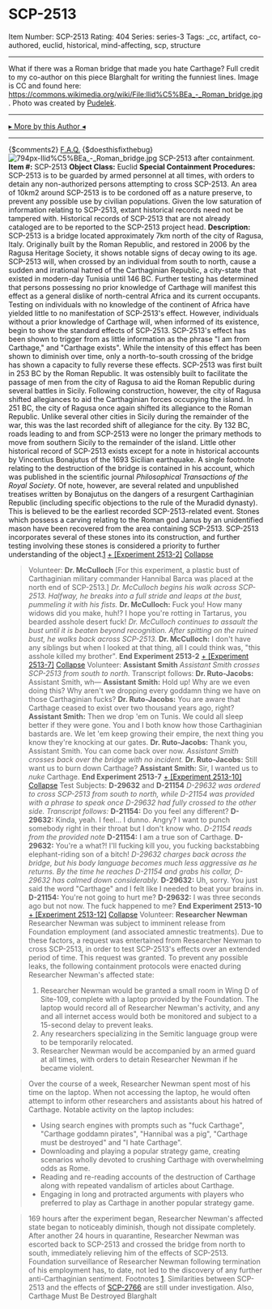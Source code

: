 # SCP-2513
Item Number: SCP-2513
Rating: 404
Series: series-3
Tags: _cc, artifact, co-authored, euclid, historical, mind-affecting, scp, structure

---

What if there was a Roman bridge that made you hate Carthage?
Full credit to my co-author on this piece Blarghalt for writing the funniest lines. Image is CC and found here: <https://commons.wikimedia.org/wiki/File:Ilid%C5%BEa_-_Roman_bridge.jpg> .
Photo was created by [Pudelek](https://commons.wikimedia.org/wiki/User:Pudelek).
* * *
[▸ More by this Author ◂](https://scp-wiki.wikidot.com/dr-cimmerian-s-personnel-file)
* * *
{$comments2}
[F.A.Q.](https://scp-wiki.wikidot.com/component:info-ayers)
{$doesthisfixthebug}
![794px-Ilid%C5%BEa_-_Roman_bridge.jpg](https://scp-wiki.wdfiles.com/local--files/scp-2513/794px-Ilid%C5%BEa_-_Roman_bridge.jpg)
SCP-2513 after containment.
**Item #:** SCP-2513
**Object Class:** Euclid
**Special Containment Procedures:** SCP-2513 is to be guarded by armed personnel at all times, with orders to detain any non-authorized persons attempting to cross SCP-2513. An area of 10km2 around SCP-2513 is to be cordoned off as a nature preserve, to prevent any possible use by civilian populations.
Given the low saturation of information relating to SCP-2513, extant historical records need not be tampered with. Historical records of SCP-2513 that are not already cataloged are to be reported to the SCP-2513 project head.
**Description:** SCP-2513 is a bridge located approximately 7km north of the city of Ragusa, Italy. Originally built by the Roman Republic, and restored in 2006 by the Ragusa Heritage Society, it shows notable signs of decay owing to its age. SCP-2513 will, when crossed by an individual from south to north, cause a sudden and irrational hatred of the Carthaginian Republic, a city-state that existed in modern-day Tunisia until 146 BC.
Further testing has determined that persons possessing no prior knowledge of Carthage will manifest this effect as a general dislike of north-central Africa and its current occupants. Testing on individuals with no knowledge of the continent of Africa have yielded little to no manifestation of SCP-2513's effect. However, individuals without a prior knowledge of Carthage will, when informed of its existence, begin to show the standard effects of SCP-2513.
SCP-2513's effect has been shown to trigger from as little information as the phrase "I am from Carthage," and "Carthage exists". While the intensity of this effect has been shown to diminish over time, only a north-to-south crossing of the bridge has shown a capacity to fully reverse these effects.
SCP-2513 was first built in 253 BC by the Roman Republic. It was ostensibly built to facilitate the passage of men from the city of Ragusa to aid the Roman Republic during several battles in Sicily. Following construction, however, the city of Ragusa shifted allegiances to aid the Carthaginian forces occupying the island. In 251 BC, the city of Ragusa once again shifted its allegiance to the Roman Republic. Unlike several other cities in Sicily during the remainder of the war, this was the last recorded shift of allegiance for the city.
By 132 BC, roads leading to and from SCP-2513 were no longer the primary methods to move from southern Sicily to the remainder of the island. Little other historical record of SCP-2513 exists except for a note in historical accounts by Vincentius Bonajutus of the 1693 Sicilian earthquake. A single footnote relating to the destruction of the bridge is contained in his account, which was published in the scientific journal _Philosophical Transactions of the Royal Society_.
Of note, however, are several related and unpublished treatises written by Bonajutus on the dangers of a resurgent Carthaginian Republic (including specific objections to the rule of the Muradid dynasty). This is believed to be the earliest recorded SCP-2513-related event.
Stones which possess a carving relating to the Roman god Janus by an unidentified mason have been recovered from the area containing SCP-2513. SCP-2513 incorporates several of these stones into its construction, and further testing involving these stones is considered a priority to further understanding of the object.[1](javascript:;)
[\+ [Experiment 2513-2]](javascript:;)
[Collapse](javascript:;)
> Volunteer: **Dr. McCulloch**
> [For this experiment, a plastic bust of Carthaginian military commander Hannibal Barca was placed at the north end of SCP-2513.]
> _Dr. McCulloch begins his walk across SCP-2513. Halfway, he breaks into a full stride and leaps at the bust, pummeling it with his fists._
> **Dr. McCulloch:** Fuck you! How many widows did you make, huh!? I hope you're rotting in Tartarus, you bearded asshole desert fuck!
> _Dr. McCulloch continues to assault the bust until it is beaten beyond recognition. After spitting on the ruined bust, he walks back across SCP-2513._
> **Dr. McCulloch:** I don't have any siblings but when I looked at that thing, all I could think was, "this asshole killed my brother".
> **End Experiment 2513-2**
[\+ [Experiment 2513-7]](javascript:;)
[Collapse](javascript:;)
> Volunteer: **Assistant Smith**
> _Assistant Smith crosses SCP-2513 from south to north._ Transcript follows:
> **Dr. Ruto-Jacobs:** Assistant Smith, wh—
> **Assistant Smith:** Hold up! Why are we even doing this? Why aren't we dropping every goddamn thing we have on those Carthaginian fucks?
> **Dr. Ruto-Jacobs:** You are aware that Carthage ceased to exist over two thousand years ago, right?
> **Assistant Smith:** Then we drop 'em on Tunis. We could all sleep better if they were gone. You and I both know how those Carthaginian bastards are. We let 'em keep growing their empire, the next thing you know they're knocking at our gates.
> **Dr. Ruto-Jacobs:** Thank you, Assistant Smith. You can come back over now.
> _Assistant Smith crosses back over the bridge with no incident._
> **Dr. Ruto-Jacobs:** Still want us to burn down Carthage?
> **Assistant Smith:** Sir, I wanted us to _nuke_ Carthage.
> **End Experiment 2513-7**
[\+ [Experiment 2513-10]](javascript:;)
[Collapse](javascript:;)
> Test Subjects: **D-29632** and **D-21154**
> _D-29632 was ordered to cross SCP-2513 from south to north, while D-21154 was provided with a phrase to speak once D-29632 had fully crossed to the other side. Transcript follows:_
> **D-21154:** Do you feel any different?
> **D-29632:** Kinda, yeah. I feel… I dunno. Angry? I want to punch somebody right in their throat but I don't know who.
> _D-21154 reads from the provided note_
> **D-21154:** I am a true son of Carthage.
> **D-29632:** You're a what?! I'll fucking kill you, you fucking backstabbing elephant-riding son of a bitch!
> _D-29632 charges back across the bridge, but his body language becomes much less aggressive as he returns. By the time he reaches D-21154 and grabs his collar, D-29632 has calmed down considerably._
> **D-29632:** Uh, sorry. You just said the word "Carthage" and I felt like I needed to beat your brains in.
> **D-21154:** You're not going to hurt me?
> **D-29632:** I was three seconds ago but not now. The fuck happened to me?
> **End Experiment 2513-10**
[\+ [Experiment 2513-12]](javascript:;)
[Collapse](javascript:;)
> Volunteer: **Researcher Newman**
> Researcher Newman was subject to imminent release from Foundation employment (and associated amnestic treatments). Due to these factors, a request was entertained from Researcher Newman to cross SCP-2513, in order to test SCP-2513's effects over an extended period of time. This request was granted. To prevent any possible leaks, the following containment protocols were enacted during Researcher Newman's affected state:
>   1. Researcher Newman would be granted a small room in Wing D of Site-109, complete with a laptop provided by the Foundation. The laptop would record all of Researcher Newman's activity, and any and all internet access would both be monitored and subject to a 15-second delay to prevent leaks.
>   2. Any researchers specializing in the Semitic language group were to be temporarily relocated.
>   3. Researcher Newman would be accompanied by an armed guard at all times, with orders to detain Researcher Newman if he became violent.
> 

> Over the course of a week, Researcher Newman spent most of his time on the laptop. When not accessing the laptop, he would often attempt to inform other researchers and assistants about his hatred of Carthage.
> Notable activity on the laptop includes:
>   * Using search engines with prompts such as "fuck Carthage", "Carthage goddamn pirates", "Hannibal was a pig", "Carthage must be destroyed" and "I hate Carthage".
>   * Downloading and playing a popular strategy game, creating scenarios wholly devoted to crushing Carthage with overwhelming odds as Rome.
>   * Reading and re-reading accounts of the destruction of Carthage along with repeated vandalism of articles about Carthage.
>   * Engaging in long and protracted arguments with players who preferred to play as Carthage in another popular strategy game.
> 

> 169 hours after the experiment began, Researcher Newman's affected state began to noticeably diminish, though not dissipate completely. After another 24 hours in quarantine, Researcher Newman was escorted back to SCP-2513 and crossed the bridge from north to south, immediately relieving him of the effects of SCP-2513.
> Foundation surveillance of Researcher Newman following termination of his employment has, to date, not led to the discovery of any further anti-Carthaginian sentiment.
Footnotes
[1](javascript:;). Similarities between SCP-2513 and the effects of [SCP-2766](/scp-2766) are still under investigation.
Also, Carthage Must Be Destroyed
Blarghalt